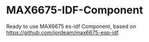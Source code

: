 # MAX6675-IDF-Component
Ready to use MAX6675 es-idf Component, based on https://github.com/jordeam/max6675-esp-idf.
